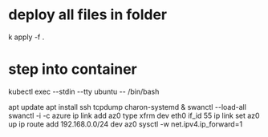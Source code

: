 # deploy all files in folder
k apply -f . 

# step into container
kubectl exec --stdin --tty ubuntu -- /bin/bash

apt update
apt install ssh tcpdump
charon-systemd &
swanctl --load-all
swanctl -i -c azure
ip link add az0 type xfrm dev eth0 if_id 55
ip link set az0 up
ip route add 192.168.0.0/24 dev az0
sysctl -w net.ipv4.ip_forward=1
